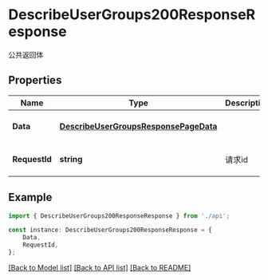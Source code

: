 # DescribeUserGroups200ResponseResponse

公共返回体

## Properties

Name | Type | Description | Notes
------------ | ------------- | ------------- | -------------
**Data** | [**DescribeUserGroupsResponsePageData**](DescribeUserGroupsResponsePageData.md) |  | [optional] [default to undefined]
**RequestId** | **string** | 请求id | [optional] [default to 'xxxxx']

## Example

```typescript
import { DescribeUserGroups200ResponseResponse } from './api';

const instance: DescribeUserGroups200ResponseResponse = {
    Data,
    RequestId,
};
```

[[Back to Model list]](../README.md#documentation-for-models) [[Back to API list]](../README.md#documentation-for-api-endpoints) [[Back to README]](../README.md)
